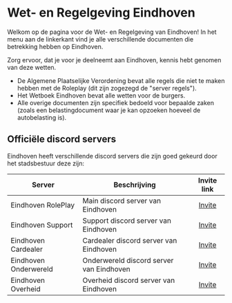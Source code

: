 # Wet- en Regelgeving Eindhoven

Welkom op de pagina voor de Wet- en Regelgeving van Eindhoven!
In het menu aan de linkerkant vind je alle verschillende documenten die betrekking hebben op Eindhoven.

Zorg ervoor, dat je voor je deelneemt aan Eindhoven, kennis hebt genomen van deze wetten.

- De Algemene Plaatselijke Verordening bevat alle regels die niet te maken hebben met de Roleplay (dit zijn zogezegd de "server regels").
- Het Wetboek Eindhoven bevat alle wetten voor de burgers.
- Alle overige documenten zijn specifiek bedoeld voor bepaalde zaken (zoals een belastingdocument waar je kan opzoeken hoeveel de autobelasting is).

## Officiële discord servers

Eindhoven heeft verschillende discord servers die zijn goed gekeurd door het stadsbestuur deze zijn:

| Server | Beschrijving | Invite link |
|---|---|:---:|
|Eindhoven RolePlay| Main discord server van Eindhoven | [Invite](https://discord.gg/uMsBb75xvQ) |
|Eindhoven Support| Support discord server van Eindhoven | [Invite](https://discord.gg/WdzF2XxYAd) |
|Eindhoven Cardealer| Cardealer discord server van Eindhoven | [Invite](https://discord.gg/4CgdeG7HB7) |
|Eindhoven Onderwereld| Onderwereld discord server van Eindhoven | [Invite](https://discord.gg/EeKcJ6ABe9) |
|Eindhoven Overheid| Overheid discord server van Eindhoven | [Invite](https://discord.gg/KuJn7JBzJc) |